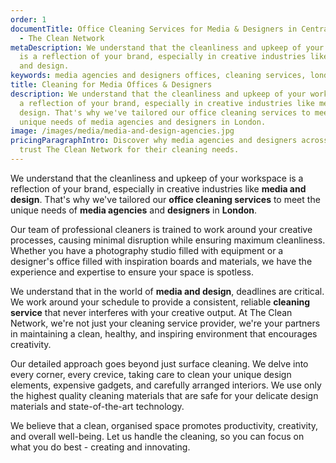 ```yaml
---
order: 1
documentTitle: Office Cleaning Services for Media & Designers in Central London
  - The Clean Network
metaDescription: We understand that the cleanliness and upkeep of your workspace
  is a reflection of your brand, especially in creative industries like media
  and design.
keywords: media agencies and designers offices, cleaning services, london
title: Cleaning for Media Offices & Designers
description: We understand that the cleanliness and upkeep of your workspace is
  a reflection of your brand, especially in creative industries like media and
  design. That's why we've tailored our office cleaning services to meet the
  unique needs of media agencies and designers in London.
image: /images/media/media-and-design-agencies.jpg
pricingParagraphIntro: Discover why media agencies and designers across London
  trust The Clean Network for their cleaning needs.
---
```

We understand that the cleanliness and upkeep of your workspace is a reflection of your brand, especially in creative industries like <strong>media and design</strong>. That's why we've tailored our <strong>office cleaning services</strong> to meet the unique needs of <strong>media agencies</strong> and <strong>designers</strong> in <strong>London</strong>.

Our team of professional cleaners is trained to work around your creative processes, causing minimal disruption while ensuring maximum cleanliness. Whether you have a photography studio filled with equipment or a designer's office filled with inspiration boards and materials, we have the experience and expertise to ensure your space is spotless.

We understand that in the world of <strong>media and design</strong>, deadlines are critical. We work around your schedule to provide a consistent, reliable <strong>cleaning service</strong> that never interferes with your creative output. At The Clean Network, we're not just your cleaning service provider, we're your partners in maintaining a clean, healthy, and inspiring environment that encourages creativity.

Our detailed approach goes beyond just surface cleaning. We delve into every corner, every crevice, taking care to clean your unique design elements, expensive gadgets, and carefully arranged interiors. We use only the highest quality cleaning materials that are safe for your delicate design materials and state-of-the-art technology.

We believe that a clean, organised space promotes productivity, creativity, and overall well-being. Let us handle the cleaning, so you can focus on what you do best - creating and innovating.